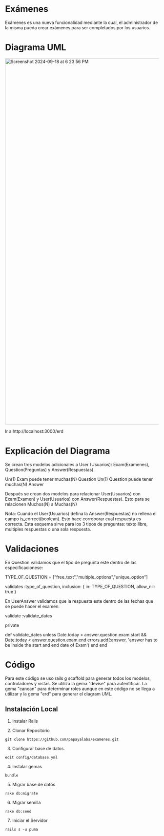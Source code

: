 Exámenes
===========================================================

Exámenes es una nueva funcionalidad mediante la cual, el administrador de la misma pueda crear exámenes para ser completados por los usuarios.

Diagrama UML 
===========================================================

<img width="1200" alt="Screenshot 2024-09-18 at 6 23 56 PM" src="https://github.com/user-attachments/assets/ce653c5a-9e72-47fd-bec6-c6a3c31f0104">



Ir a http://localhost:3000/erd

Explicación del Diagrama
===========================================================

Se crean tres modelos adicionales a User (Usuarios): Exam(Exámenes), Question(Preguntas) y Answer(Respuestas). 

Un(1) Exam puede tener muchas(N) Question
Un(1) Question puede tener muchas(N) Answer

Después se crean dos modelos para relacionar User(Usuarios) con Exam(Examen) y User(Usuarios) con Answer(Respuestas). Esto para se relacionen Muchos(N) a Muchas(N)

Nota: Cuando el User(Usuarios) defina la Answer(Respuestas) no rellena el campo is_correct(boolean). Esto hace corroborar cual respuesta es correcta. Esta esquema sirve para los 3 tipos de preguntas: texto libre, multiples respuestas o una sola respuesta.


Validaciones
===========================================================

En Question validamos que el tipo de pregunta este dentro de las especificacionese:

  TYPE_OF_QUESTION = ["free_text","multiple_options","unique_option"]

  validates :type_of_question, inclusion: { in: TYPE_OF_QUESTION, allow_nil: true }

En UserAnswer validamos que la respuesta este dentro de las fechas que se puede hacer el examen:

  validate :validate_dates

  private

  def validate_dates
    unless Date.today > answer.question.exam.start && Date.today < answer.question.exam.end
      errors.add(:answer, 'answer has to be inside the start and end date of Exam')
    end
  end

Código
===========================================================

Para este código se uso rails g scaffold para generar todos los modelos, controladores y vistas. Se utiliza la gema "devise" para autentificar. La gema "cancan" para determinar roles aunque en este código no se llega a utilizar y la gema "erd" para generar el diagram UML.

Instalación Local
------------------

  1. Instalar Rails

  2. Clonar Repositorio

    git clone https://github.com/papayalabs/examenes.git

  3. Configurar base de datos.

    edit config/database.yml

  4. Instalar gemas

    bundle

  5. Migrar base de datos

    rake db:migrate

  6. Migrar semilla

    rake db:seed

  7. Iniciar el Servidor

    rails s -u puma



